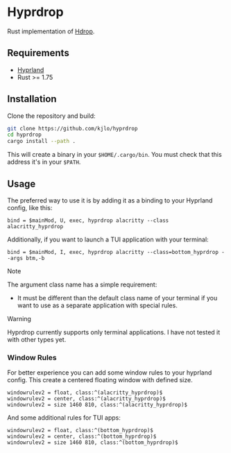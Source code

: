 # Hyprdrop

Rust implementation of [Hdrop](https://github.com/Schweber/hdrop).


## Requirements

* [Hyprland](https://github.com/hyprwm/Hyprland)
* Rust >= 1.75


## Installation
Clone the repository and build:
```sh
git clone https://github.com/kjlo/hyprdrop
cd hyprdrop
cargo install --path .
```
This will create a binary in your `$HOME/.cargo/bin`. You must check that this address it's in your `$PATH`.


## Usage
The preferred way to use it is by adding it as a binding to your Hyprland config, like this:
```
bind = $mainMod, U, exec, hyprdrop alacritty --class alacritty_hyprdrop
```
Additionally, if you want to launch a TUI application with your terminal:
```
bind = $mainMod, I, exec, hyprdrop alacritty --class=bottom_hyprdrop --args btm,-b
```
>[!NOTE]
>
> The argument class name has a simple requirement:
> - It must be different than the default class name of your terminal if you want to use as a separate application with special rules.

>[!WARNING]
>
> Hyprdrop currently supports only terminal applications. I have not tested it with other types yet.

### Window Rules
For better experience you can add some window rules to your hyprland config. This create a centered floating window with defined size.
```
windowrulev2 = float, class:^(alacritty_hyprdrop)$
windowrulev2 = center, class:^(alacritty_hyprdrop)$
windowrulev2 = size 1460 810, class:^(alacritty_hyprdrop)$
```

And some additional rules for TUI apps:
```
windowrulev2 = float, class:^(bottom_hyprdrop)$
windowrulev2 = center, class:^(bottom_hyprdrop)$
windowrulev2 = size 1460 810, class:^(bottom_hyprdrop)$
```
